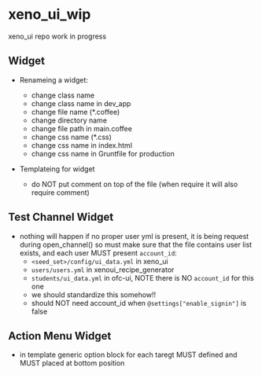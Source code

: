 xeno_ui_wip
===========

xeno_ui repo work in progress

## Widget

* Renameing a widget:
  * change class name
  * change class name in dev_app
  * change file name (*.coffee)
  * change directory name
  * change file path in main.coffee
  * change css name (*.css)
  * change css name in index.html
  * change css name in Gruntfile for production

* Templateing for widget
  * do NOT put comment on top of the file (when require it will also require comment)

## Test Channel Widget
* nothing will happen if no proper user yml is present, it is being request during open_channel()
  so must make sure that the file contains user list exists, and each user MUST present `account_id`:
  * `<seed_set>/config/ui_data.yml` in xeno_ui
  * `users/users.yml` in xenoui_recipe_generator
  * `students/ui_data.yml` in ofc-ui, NOTE there is NO `account_id` for this one
  * we should standardize this somehow!!
  * should NOT need account_id when `@settings["enable_signin"]` is false
  
## Action Menu Widget
 * in template generic option block for each taregt MUST defined and MUST placed at bottom position
